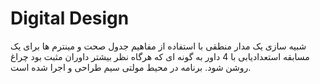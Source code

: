 # Digital Design
 
شبیه سازی یک مدار منطقی با استفاده از مفاهیم جدول صحت و مینترم ها برای یک مسابقه استعدادیابی با 4 داور به گونه ای که هرگاه نظر بیشتر داوران مثبت بود چراغ روشن شود.
برنامه در محیط مولتی سیم طراحی و اجرا شده است.